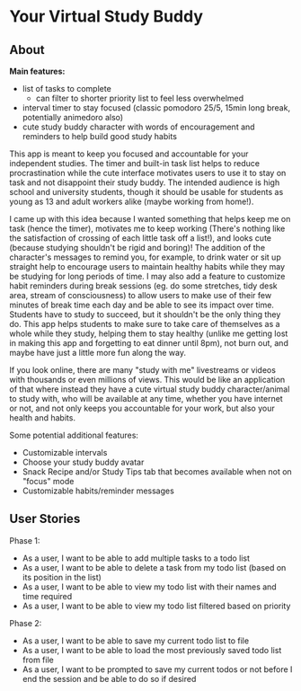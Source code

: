 # Your Virtual Study Buddy

## About

**Main features:**
- list of tasks to complete
   - can filter to shorter priority list to feel less overwhelmed
- interval timer to stay focused (classic pomodoro 25/5, 15min long break, potentially animedoro also)
- cute study buddy character with words of encouragement and reminders to help build good study habits

This app is meant to keep you focused and accountable for your independent studies. 
The timer and built-in task list helps to reduce procrastination while the cute interface motivates users to use it 
to stay on task and not disappoint their study buddy. The intended audience is high school and university students, though it should be usable for students as young as 13
and adult workers alike (maybe working from home!).  

I came up with this idea because I wanted something that helps keep me on task (hence the timer), 
motivates me to keep working (There's nothing like the satisfaction of crossing of each little task off a list!), 
and looks cute (because studying shouldn't be rigid and boring)! The addition of the character's messages to remind you, 
for example, to drink water or sit up straight help to encourage users to maintain healthy habits
while they may be studying for long periods of time. I may also add a feature to customize habit reminders during
break sessions (eg. do some stretches, tidy desk area, stream of consciousness) to allow users to make use of their 
few minutes of break time each day and be able to see its impact over time. Students have to study to succeed, but it 
shouldn't be the only thing they do. This app helps students to make sure to take care of themselves as a whole
while they study, helping them to stay healthy (unlike me getting lost in making this app and forgetting to eat dinner 
until 8pm), not burn out, and maybe have just a little more fun along the way.

If you look online, there are many "study with me" livestreams or videos with thousands or even millions of views.
This would be like an application of that where instead they have a cute virtual study buddy character/animal to study 
with, who will be available at any time, whether you have internet or not, and not only keeps you accountable for your
work, but also your health and habits.

Some potential additional features:
- Customizable intervals
- Choose your study buddy avatar
- Snack Recipe and/or Study Tips tab that becomes available when not on "focus" mode
- Customizable habits/reminder messages

## User Stories

Phase 1:
- As a user, I want to be able to add multiple tasks to a todo list
- As a user, I want to be able to delete a task from my todo list (based on its position in the list)
- As a user, I want to be able to view my todo list with their names and time required
- As a user, I want to be able to view my todo list filtered based on priority

Phase 2:
- As a user, I want to be able to save my current todo list to file
- As a user, I want to be able to load the most previously saved todo list from file
- As a user, I want to be prompted to save my current todos or not before I end the session and be able to do so if desired